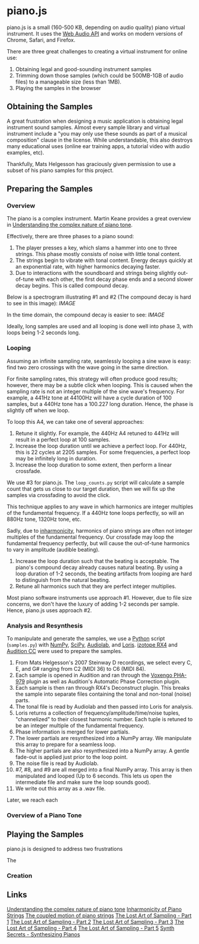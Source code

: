 # piano.js

piano.js is a small (160-500 KB, depending on audio quality) piano virtual instrument.  It uses the [Web Audio API](http://webaudio.github.io/web-audio-api/) and works on modern versions of Chrome, Safari, and Firefox.

There are three great challenges to creating a virtual instrument for online use:

1) Obtaining legal and good-sounding instrument samples
2) Trimming down those samples (which could be 500MB-1GB of audio files) to a manageable size (less than 1MB).
3) Playing the samples in the browser


## Obtaining the Samples

A great frustration when designing a music application is obtaining legal instrument sound samples.  Almost every sample library and virtual instrument include a "you may only use these sounds as part of a musical composition" clause in the license.  While understandable, this also destroys many educational uses (online ear training apps, a tutorial video with audio examples, etc).

Thankfully, Mats Helgesson has graciously given permission to use a subset of his piano samples for this project. 


## Preparing the Samples

### Overview

The piano is a complex instrument.  Martin Keane provides a great overview in [Understanding the complex nature of piano tone](http://www.researchgate.net/publication/239908011_Understanding_the_complex_nature_of_piano_tone).

Effectively, there are three phases to a piano sound:

1) The player presses a key, which slams a hammer into one to three strings.  This phase mostly consists of noise with little tonal content.
2) The strings begin to vibrate with tonal content.  Energy decays quickly at an exponential rate, with higher harmonics decaying faster.
3) Due to interactions with the soundboard and strings being slightly out-of-tune with each other, the first decay phase ends and a second slower decay begins.  This is called compound decay.

Below is a spectrogram illustrating #1 and #2 (The compound decay is hard to see in this image):
*IMAGE*

In the time domain, the compound decay is easier to see:
*IMAGE*

Ideally, long samples are used and all looping is done well into phase 3, with loops being 1-2 seconds long.


### Looping

Assuming an infinite sampling rate, seamlessly looping a sine wave is easy: find two zero crossings with the wave going in the same direction.

For finite sampling rates, this strategy will often produce good results; however, there may be a subtle click when looping.  This is caused when the sampling rate is not an integer multiple of the sine wave's frequency.  For example, a 441Hz tone at 44100Hz will have a cycle duration of 100 samples, but a 440Hz tone has a 100.227 long duration.  Hence, the phase is slightly off when we loop.

To loop this A4, we can take one of several approaches:

1) Retune it slightly.  For example, the 440Hz A4 retuned to 441Hz will result in a perfect loop at 100 samples.
2) Increase the loop duration until we achieve a perfect loop.  For 440Hz, this is 22 cycles at 2205 samples.  For some frequencies, a perfect loop may be infinitely long in duration. 
3) Increase the loop duration to some extent, then perform a linear crossfade.

We use #3 for piano.js.  The `loop_counts.py` script will calculate a sample count that gets us close to our target duration, then we will fix up the samples via crossfading to avoid the click.

This technique applies to any wave in which harmonics are integer multiples of the fundamental frequency.  If a 440Hz tone loops perfectly, so will an 880Hz tone, 1320Hz tone, etc.

Sadly, due to [inharmonicity](http://en.wikipedia.org/wiki/Inharmonicity), harmonics of piano strings are often not integer multiples of the fundamental frequency.  Our crossfade may loop the fundamental frequency perfectly, but will cause the out-of-tune harmonics to vary in amplitude (audible beating).

1) Increase the loop duration such that the beating is acceptable.  The piano's compound decay already causes natural beating.  By using a loop duration of 1-2 seconds, the beating artifacts from looping are hard to distinguish from the natural beating.
2) Retune all harmonics such that they are perfect integer multiplies.

Most piano software instruments use approach #1.  However, due to file size concerns, we don't have the luxury of adding 1-2 seconds per sample.  Hence, piano.js uses approach #2.


### Analysis and Resynthesis

To manipulate and generate the samples, we use a [Python](https://www.python.org) script (`samples.py`) with [NumPy](http://www.numpy.org), [SciPy](http://www.scipy.org), [Audiolab](http://cournape.github.io/audiolab/), and [Loris](http://www.cerlsoundgroup.org/Loris/).  [izotope RX4](https://www.izotope.com/en/products/audio-repair/rx) and [Audition CC](https://creative.adobe.com/products/audition) were used to prepare the samples.

1. From Mats Helgesson's 2007 Steinway D recordings, we select every C, E, and G# ranging from C2 (MIDI 36) to C6 (MIDI 84).  
2. Each sample is opened in Audition and ran through the [Voxengo PHA-979](http://www.voxengo.com/product/pha979/) plugin as well as Audition's Automatic Phase Correction plugin.
3. Each sample is then ran through RX4's Deconstruct plugin.  This breaks the sample into separate files containing the tonal and non-tonal (noise) parts.
4. The tonal file is read by Audiolab and then passed into Loris for analysis.
5. Loris returns a collection of frequency/amplitude/time/noise tuples, "channelized" to their closest harmonic number.  Each tuple is retuned to be an integer multiple of the fundamental frequency.
6. Phase information is merged for lower partials.
7. The lower partials are resynthesized into a NumPy array.  We manipulate this array to prepare for a seamless loop.
8. The higher partials are also resynthesized into a NumPy array.  A gentle fade-out is applied just prior to the loop point.
9. The noise file is read by Audiolab.
10. #7, #8, and #9 are all merged into a final NumPy array.  This array is then manipulated and looped (Up to 6 seconds.  This lets us open the intermediate file and make sure the loop sounds good).  
11. We write out this array as a .wav file.

Later, we reach each 

### Overview of a Piano Tone






## Playing the Samples


piano.js is designed to address two frustrations 


The 


### Creation


## Links

[Understanding the complex nature of piano tone](http://www.researchgate.net/publication/239908011_Understanding_the_complex_nature_of_piano_tone)
[Inharmonicity of Piano Strings](http://www.simonhendry.co.uk/wp/wp-content/uploads/2012/08/inharmonicity.pdf)
[The coupled motion of piano strings](https://www.speech.kth.se/music/5_lectures/weinreic/weinreic.html)
[The Lost Art of Sampling - Part 1](http://www.soundonsound.com/sos/aug05/articles/lostscience.htm)
[The Lost Art of Sampling - Part 2](http://www.soundonsound.com/sos/sep05/articles/lostscience.htm)
[The Lost Art of Sampling - Part 3](http://www.soundonsound.com/sos/oct05/articles/lostscience.htm)
[The Lost Art of Sampling - Part 4](http://www.soundonsound.com/sos/nov05/articles/lostscience.htm)
[The Lost Art of Sampling - Part 5](http://www.soundonsound.com/sos/dec05/articles/lostscience.htm)
[Synth Secrets - Synthesizing Pianos](http://www.soundonsound.com/sos/Oct02/articles/synthsecrets10.asp)


